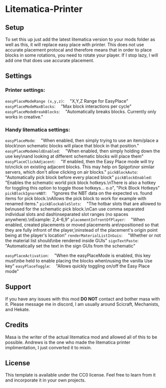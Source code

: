 # Litematica-Printer

## Setup

To set this up just add the latest litematica version to your mods folder as well as this, it will replace easy place with printer. This does not use accurate placement protocal and therefore means that in order to place blocks in some rotations, you need to rotate your player. If I stop lazy, I will add one that does use accurate placement.

## Settings

### Printer settings:

`easyPlaceModeRange (x,y,z)`:&emsp;	"X,Y,Z Range for EasyPlace"
`easyPlaceModeMaxBlocks`:&emsp;		"Max block interactions per cycle"
`easyPlaceModeBreakBlocks`:&emsp;	"Automatically breaks blocks. Currently only works in creative."

### Handy litematica settings:

`easyPlaceMode`:&emsp;				"When enabled, then simply trying to use an item/place a block\non schematic blocks will place that block in that position."
`easyPlaceModeHoldEnabled`:&emsp;	"When enabled, then simply holding down the use key\nand looking at different schematic blocks will place them"
`easyPlaceClickAdjacent`:&emsp;		"If enabled, then the Easy Place mode will try to\nclick on existing adjacent blocks. This may help on Spigot\nor similar servers, which don't allow clicking on air blocks."
`pickBlockAuto`:&emsp;				"Automatically pick block before every placed block"
`pickBlockEnabled`:&emsp;			"Enables the schematic world pick block hotkeys.\nThere is also a hotkey for toggling this option to toggle those hotkeys... o.o", "Pick Block Hotkeys"
`pickBlockIgnoreNBT`:&emsp;			"Ignores the NBT data on the expected vs. found items for pick block.\nAllows the pick block to work for example with renamed items."
`pickBlockableSlots`:&emsp;			"The hotbar slots that are allowed to be\nused for the schematic pick block.\nCan use comma separated individual slots and dash\nseparated slot ranges (no spaces anywhere).\nExample: 2,4-6,9"
`placementInfrontOfPlayer`:&emsp;	"When enabled, created placements or moved placements are\npositioned so that they are fully infront of the player,\ninstead of the placement's origin point being at the player's location"
`renderMaterialListInGuis`:&emsp;	"Whether or not the material list should\nbe rendered inside GUIs"
`signTextPaste`:&emsp;				"Automatically set the text in the sign GUIs from the schematic"

`easyPlaceActivation`:&emsp;		"When the easyPlaceMode is enabled, this key must\nbe held to enable placing the blocks when\nusing the vanilla Use key"
`easyPlaceToggle`:&emsp;			"Allows quickly toggling on/off the Easy Place mode"

## Support
If you have any issues with this mod **DO NOT** contact and bother masa with it. Please message me in discord, I am usually around Scicraft, Mechanists, and Hekate. 

## Credits
Masa is the writer of the actual litematica mod and allowed all of this to be possible.
Andrews is the one who made the litematica printer implimentation, I just converted it to mixin.

## License

This template is available under the CC0 license. Feel free to learn from it and incorporate it in your own projects.
